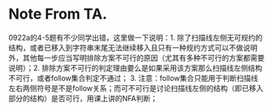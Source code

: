 # Note From TA.

0922a的4-5题有不少同学出错，这里做一下说明：1. 除了扫描线左侧无可规约的结构，或者已移入到字符串末尾无法继续移入且只有一种规约方式可以不做说明外，其他每一步应当写明排除方案不可行的原因（尤其有多种不可行的方案都需要说明）；2. 排除方案不可行的判定理由要么是如果采用该方案那么扫描线左侧结构不可行，或者follow集合判定不通过； 3. 注意：follow集合只能用于判断扫描线左右两侧符号是不是follow关系；而可不可行是讨论扫描线左侧的结构（即已移入部分的结构）是否可行，用课上讲的NFA判断；
